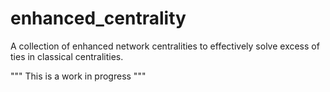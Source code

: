# enhanced_centrality
A collection of enhanced network centralities to effectively solve excess of ties in classical centralities. 

"""
This is a work in progress
"""
